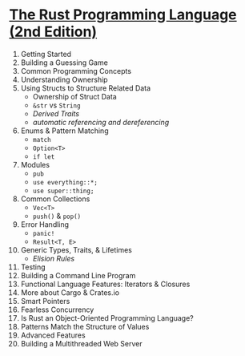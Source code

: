 # [The Rust Programming Language (2nd Edition)](https://doc.rust-lang.org/book/second-edition/foreword.html)

1. Getting Started
2. Building a Guessing Game
3. Common Programming Concepts
4. Understanding Ownership
5. Using Structs to Structure Related Data
    - Ownership of Struct Data
    - `&str` vs `String`
    - *Derived Traits*
    - *automatic referencing and dereferencing*
6. Enums & Pattern Matching
    - `match`
    - `Option<T>`
    - `if let`
7. Modules
    - `pub`
    - `use everything::*;`
    - `use super::thing;`
8. Common Collections
    - `Vec<T>`
    - `push()` & `pop()`
9. Error Handling
    - `panic!`
    - `Result<T, E>`
10. Generic Types, Traits, & Lifetimes
    - *Elision Rules* 
11. Testing
12. Building a Command Line Program
13. Functional Language Features: Iterators & Closures
14. More about Cargo & Crates.io
15. Smart Pointers
16. Fearless Concurrency
17. Is Rust an Object-Oriented Programming Language?
18. Patterns Match the Structure of Values
19. Advanced Features
20. Building a Multithreaded Web Server

